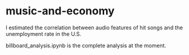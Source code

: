 # music-and-economy
I estimated the correlation between audio features of hit songs and the unemployment rate in the U.S.

billboard_analysis.ipynb is the complete analysis at the moment.
